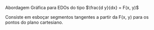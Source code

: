 
Abordagem Gráfica para EDOs do tipo $\frac{d y}{dx} = F(x, y)$

Consiste em esboçar segmentos tangentes a partir da F(x, y) para os pontos do plano cartesiano.